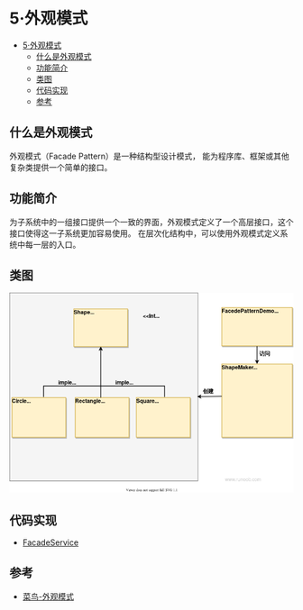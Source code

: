 # 5·外观模式

- [5·外观模式](#5外观模式)
  - [什么是外观模式](#什么是外观模式)
  - [功能简介](#功能简介)
  - [类图](#类图)
  - [代码实现](#代码实现)
  - [参考](#参考)

## 什么是外观模式
外观模式（Facade Pattern）是一种结构型设计模式， 能为程序库、框架或其他复杂类提供一个简单的接口。

## 功能简介
为子系统中的一组接口提供一个一致的界面，外观模式定义了一个高层接口，这个接口使得这一子系统更加容易使用。
在层次化结构中，可以使用外观模式定义系统中每一层的入口。

## 类图
![图11-外观模式类图](/docs/images/图11-外观模式类图.png)

## 代码实现
- [FacadeService](/src/main/java/com/ly/pattern/facade/FacadeService.java)

## 参考
- [菜鸟-外观模式](https://www.runoob.com/design-pattern/facade-pattern.html)